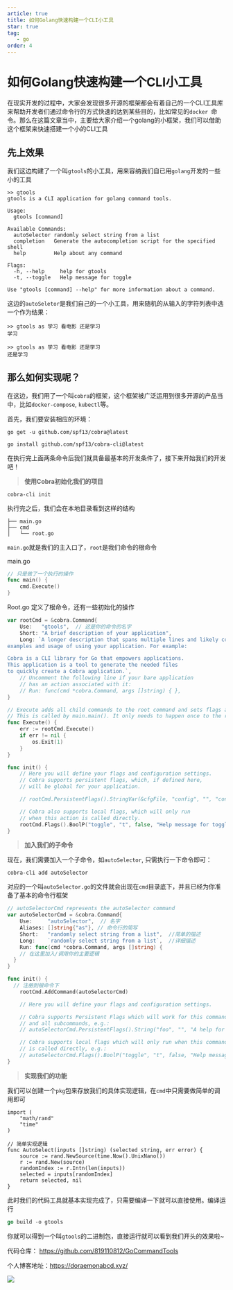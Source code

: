 ```yaml
---
article: true
title: 如何Golang快速构建一个CLI小工具
star: true
tag:
   - go
order: 4
---
```


# 如何Golang快速构建一个CLI小工具

在现实开发的过程中，大家会发现很多开源的框架都会有着自己的一个CLI工具库来帮助开发者们通过命令行的方式快速的达到某些目的，比如常见的`docker `命令。那么在这篇文章当中，主要给大家介绍一个golang的小框架，我们可以借助这个框架来快速搭建一个小的CLI工具


## 先上效果

我们这边构建了一个叫`gtools`的小工具，用来容纳我们自已用`golang`开发的一些小的工具

```shell
>> gtools            
gtools is a CLI application for golang command tools.

Usage:
  gtools [command]

Available Commands:
  autoSelector randomly select string from a list
  completion   Generate the autocompletion script for the specified shell
  help         Help about any command

Flags:
  -h, --help     help for gtools
  -t, --toggle   Help message for toggle

Use "gtools [command] --help" for more information about a command.

```

 这边的`autoSeletor`是我们自己的一个小工具，用来随机的从输入的字符列表中选一个作为结果：

```
>> gtools as 学习 看电影 还是学习
学习

>> gtools as 学习 看电影 还是学习
还是学习
```



## 那么如何实现呢？

在这边，我们用了一个叫`cobra`的框架，这个框架被广泛运用到很多开源的产品当中，比如`docker-compose`, `kubectl`等。

首先，我们要安装相应的环境：

```
go get -u github.com/spf13/cobra@latest

go install github.com/spf13/cobra-cli@latest
```

在执行完上面两条命令后我们就具备最基本的开发条件了，接下来开始我们的开发吧！

> **使用Cobra初始化我们的项目**

```
cobra-cli init
```

执行完之后，我们会在本地目录看到这样的结构

```
├── main.go
├── cmd
│   └── root.go
```

`main.go`就是我们的主入口了，`root`是我们命令的根命令

main.go

```go
// 只是做了一个执行的操作
func main() {
	cmd.Execute()
}
```

Root.go 定义了根命令，还有一些初始化的操作

```go
var rootCmd = &cobra.Command{
	Use:   "gtools",  // 这是你的命令的名字
	Short: "A brief description of your application",
	Long: `A longer description that spans multiple lines and likely contains
examples and usage of using your application. For example:

Cobra is a CLI library for Go that empowers applications.
This application is a tool to generate the needed files
to quickly create a Cobra application.`,
	// Uncomment the following line if your bare application
	// has an action associated with it:
	// Run: func(cmd *cobra.Command, args []string) { },
}

// Execute adds all child commands to the root command and sets flags appropriately.
// This is called by main.main(). It only needs to happen once to the rootCmd.
func Execute() {
	err := rootCmd.Execute()
	if err != nil {
		os.Exit(1)
	}
}

func init() {
	// Here you will define your flags and configuration settings.
	// Cobra supports persistent flags, which, if defined here,
	// will be global for your application.

	// rootCmd.PersistentFlags().StringVar(&cfgFile, "config", "", "config file (default is $HOME/.main.yaml)")

	// Cobra also supports local flags, which will only run
	// when this action is called directly.
	rootCmd.Flags().BoolP("toggle", "t", false, "Help message for toggle")
}
```

> **加入我们的子命令**

现在，我们需要加入一个子命令，如`autoSelector`, 只需执行一下命令即可：

```
cobra-cli add autoSelector
```

对应的一个叫`autoSelector.go`的文件就会出现在`cmd`目录底下，并且已经为你准备了基本的命令行框架

```go
// autoSelectorCmd represents the autoSelector command
var autoSelectorCmd = &cobra.Command{
	Use:     "autoSelector",  // 名字
	Aliases: []string{"as"}, // 命令行的简写
	Short:   "randomly select string from a list",  //简单的描述
	Long:    `randomly select string from a list`,  //详细描述
	Run: func(cmd *cobra.Command, args []string) {
    // 在这里加入/调用你的主要逻辑
  }
}

func init() {
  // 注册到根命令下
	rootCmd.AddCommand(autoSelectorCmd)

	// Here you will define your flags and configuration settings.

	// Cobra supports Persistent Flags which will work for this command
	// and all subcommands, e.g.:
	// autoSelectorCmd.PersistentFlags().String("foo", "", "A help for foo")

	// Cobra supports local flags which will only run when this command
	// is called directly, e.g.:
	// autoSelectorCmd.Flags().BoolP("toggle", "t", false, "Help message for toggle")
}
```

> **实现我们的功能**

我们可以创建一个`pkg`包来存放我们的具体实现逻辑，在`cmd`中只需要做简单的调用即可

```
import (
	"math/rand"
	"time"
)

// 简单实现逻辑
func AutoSelect(inputs []string) (selected string, err error) {
	source := rand.NewSource(time.Now().UnixNano())
	r := rand.New(source)
	randomIndex := r.Intn(len(inputs))
	selected = inputs[randomIndex]
	return selected, nil
}
```

此时我们的代码工具就基本实现完成了，只需要编译一下就可以直接使用。编译运行

```go
go build -o gtools
```

你就可以得到一个叫`gtools`的二进制包，直接运行就可以看到我们开头的效果啦~



代码仓库： https://github.com/819110812/GoCommandTools

个人博客地址：https://doraemonabcd.xyz/

![](https://golearning.oss-cn-shanghai.aliyuncs.com/obsidian扫码_搜索联合传播样式-标准色版.png)

